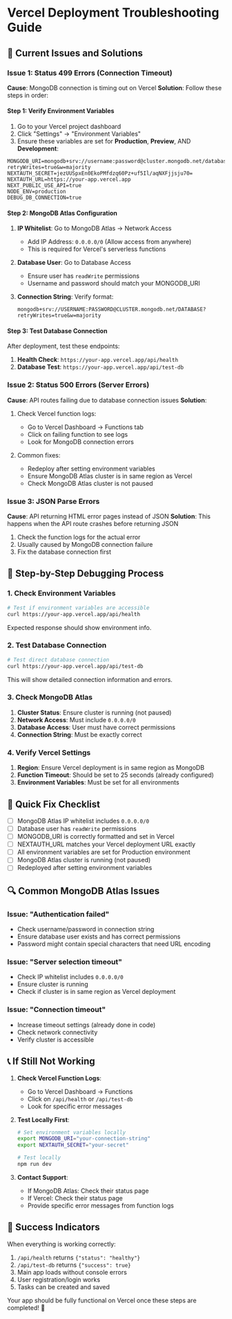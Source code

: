 # Vercel Deployment Troubleshooting Guide

## 🚨 Current Issues and Solutions

### Issue 1: Status 499 Errors (Connection Timeout)
**Cause**: MongoDB connection is timing out on Vercel
**Solution**: Follow these steps in order:

#### Step 1: Verify Environment Variables
1. Go to your Vercel project dashboard
2. Click "Settings" → "Environment Variables"
3. Ensure these variables are set for **Production**, **Preview**, AND **Development**:

```env
MONGODB_URI=mongodb+srv://username:password@cluster.mongodb.net/database?retryWrites=true&w=majority
NEXTAUTH_SECRET=jezUUSpxEn0EkoPMfdzq60Pz+uf5Il/aqNXFjjsju70=
NEXTAUTH_URL=https://your-app.vercel.app
NEXT_PUBLIC_USE_API=true
NODE_ENV=production
DEBUG_DB_CONNECTION=true
```

#### Step 2: MongoDB Atlas Configuration
1. **IP Whitelist**: Go to MongoDB Atlas → Network Access
   - Add IP Address: `0.0.0.0/0` (Allow access from anywhere)
   - This is required for Vercel's serverless functions

2. **Database User**: Go to Database Access
   - Ensure user has `readWrite` permissions
   - Username and password should match your MONGODB_URI

3. **Connection String**: Verify format:
   ```
   mongodb+srv://USERNAME:PASSWORD@CLUSTER.mongodb.net/DATABASE?retryWrites=true&w=majority
   ```

#### Step 3: Test Database Connection
After deployment, test these endpoints:

1. **Health Check**: `https://your-app.vercel.app/api/health`
2. **Database Test**: `https://your-app.vercel.app/api/test-db`

### Issue 2: Status 500 Errors (Server Errors)
**Cause**: API routes failing due to database connection issues
**Solution**: 

1. Check Vercel function logs:
   - Go to Vercel Dashboard → Functions tab
   - Click on failing function to see logs
   - Look for MongoDB connection errors

2. Common fixes:
   - Redeploy after setting environment variables
   - Ensure MongoDB Atlas cluster is in same region as Vercel
   - Check MongoDB Atlas cluster is not paused

### Issue 3: JSON Parse Errors
**Cause**: API returning HTML error pages instead of JSON
**Solution**: This happens when the API route crashes before returning JSON

1. Check the function logs for the actual error
2. Usually caused by MongoDB connection failure
3. Fix the database connection first

## 🔧 Step-by-Step Debugging Process

### 1. Check Environment Variables
```bash
# Test if environment variables are accessible
curl https://your-app.vercel.app/api/health
```

Expected response should show environment info.

### 2. Test Database Connection
```bash
# Test direct database connection
curl https://your-app.vercel.app/api/test-db
```

This will show detailed connection information and errors.

### 3. Check MongoDB Atlas
1. **Cluster Status**: Ensure cluster is running (not paused)
2. **Network Access**: Must include `0.0.0.0/0`
3. **Database Access**: User must have correct permissions
4. **Connection String**: Must be exactly correct

### 4. Verify Vercel Settings
1. **Region**: Ensure Vercel deployment is in same region as MongoDB
2. **Function Timeout**: Should be set to 25 seconds (already configured)
3. **Environment Variables**: Must be set for all environments

## 🎯 Quick Fix Checklist

- [ ] MongoDB Atlas IP whitelist includes `0.0.0.0/0`
- [ ] Database user has `readWrite` permissions
- [ ] MONGODB_URI is correctly formatted and set in Vercel
- [ ] NEXTAUTH_URL matches your Vercel deployment URL exactly
- [ ] All environment variables are set for Production environment
- [ ] MongoDB Atlas cluster is running (not paused)
- [ ] Redeployed after setting environment variables

## 🔍 Common MongoDB Atlas Issues

### Issue: "Authentication failed"
- Check username/password in connection string
- Ensure database user exists and has correct permissions
- Password might contain special characters that need URL encoding

### Issue: "Server selection timeout"
- Check IP whitelist includes `0.0.0.0/0`
- Ensure cluster is running
- Check if cluster is in same region as Vercel deployment

### Issue: "Connection timeout"
- Increase timeout settings (already done in code)
- Check network connectivity
- Verify cluster is accessible

## 📞 If Still Not Working

1. **Check Vercel Function Logs**:
   - Go to Vercel Dashboard → Functions
   - Click on `/api/health` or `/api/test-db`
   - Look for specific error messages

2. **Test Locally First**:
   ```bash
   # Set environment variables locally
   export MONGODB_URI="your-connection-string"
   export NEXTAUTH_SECRET="your-secret"
   
   # Test locally
   npm run dev
   ```

3. **Contact Support**:
   - If MongoDB Atlas: Check their status page
   - If Vercel: Check their status page
   - Provide specific error messages from function logs

## 🚀 Success Indicators

When everything is working correctly:

1. `/api/health` returns `{"status": "healthy"}`
2. `/api/test-db` returns `{"success": true}`
3. Main app loads without console errors
4. User registration/login works
5. Tasks can be created and saved

Your app should be fully functional on Vercel once these steps are completed! 🎉